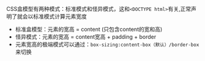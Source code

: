 CSS盒模型有两种模式：标准模式和怪异模式，这和```<DOCTYPE html>```有关,正常声明了就会以标准模式计算元素宽度
- 标准盒模型：元素的宽高 = content (只包含content的宽和高)
- 怪异模式：元素的宽高 = content宽高 + padding + border
- 元素宽高的极端模式可以通过：```box-sizing:content-box（默认）/border-box```来切换